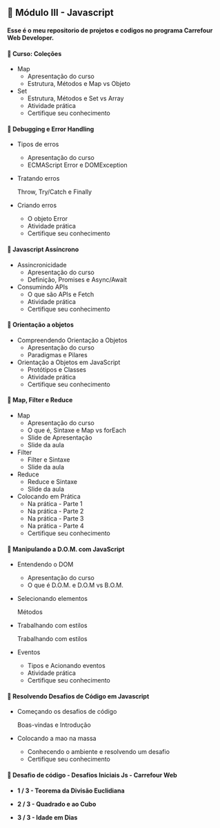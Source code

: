 <h2 dir="auto"> 🚦 Módulo III - Javascript </h2>
<h4>Esse é o meu repositorio de projetos e codigos no programa Carrefour Web Developer.</h4>

<h4> 🎯 Curso: Coleções </h4>

- Map
    - Apresentação do curso
    - Estrutura, Métodos e Map vs Objeto
- Set
    - Estrutura, Métodos e Set vs Array
    - Atividade prática
    - Certifique seu conhecimento

<h4> 🎯 Debugging e Error Handling </h4>

- Tipos de erros
    - Apresentação do curso
    - ECMAScript Error e DOMException
- Tratando erros
    
    Throw, Try/Catch e Finally
    
- Criando erros
    - O objeto Error
    - Atividade prática
    - Certifique seu conhecimento

<h4> 🎯 Javascript Assíncrono </h4>

- Assincronicidade
    - Apresentação do curso
    - Definição, Promises e Async/Await
- Consumindo APIs
    - O que são APIs e Fetch
    - Atividade prática
    - Certifique seu conhecimento

<h4> 🎯 Orientação a objetos </h4>

- Compreendendo Orientação a Objetos
    - Apresentação do curso
    - Paradigmas e Pilares
- Orientação a Objetos em JavaScript
    - Protótipos e Classes
    - Atividade prática
    - Certifique seu conhecimento


<h4> 🎯 Map, Filter e Reduce </h4>

- Map
    - Apresentação do curso
    - O que é, Sintaxe e Map vs forEach
    - Slide de Apresentação
    - Slide da aula
- Filter
    - Filter e Sintaxe
    - Slide da aula
- Reduce
    - Reduce e Sintaxe
    - Slide da aula
- Colocando em Prática
    - Na prática - Parte 1
    - Na prática - Parte 2
    - Na prática - Parte 3
    - Na prática - Parte 4
    - Certifique seu conhecimento

<h4> 🎯 Manipulando a D.O.M. com JavaScript </h4>

- Entendendo o DOM
    - Apresentação do curso
    - O que é D.O.M. e D.O.M vs B.O.M.
- Selecionando elementos
    
    Métodos
    
- Trabalhando com estilos
    
    Trabalhando com estilos
    
- Eventos
    - Tipos e Acionando eventos
    - Atividade prática
    - Certifique seu conhecimento

<h4> 🎯 Resolvendo Desafios de Código em Javascript </h4>

- Começando os desafios de código
    
    Boas-vindas e Introdução
    
- Colocando a mao na massa
    - Conhecendo o ambiente e resolvendo um desafio
    - Certifique seu conhecimento

<h4> 🎯 Desafio de código - Desafios Iniciais Js - Carrefour Web </h4>

- **1 / 3 - Teorema da Divisão Euclidiana**

- **2 / 3 - Quadrado e ao Cubo**
     
- **3 / 3 - Idade em Dias**
